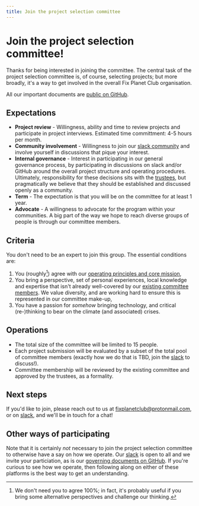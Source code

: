```yaml
---
title: Join the project selection committee
---
```


# Join the project selection committee! <a name="join-the-project-selection-committee"></a>

Thanks for being interested in joining the committee. The central task of the
project selection committee is, of course, selecting projects; but more
broadly, it's a way to get involved in the overall Fix Planet Club organisation.

All our important documents are [public on
GitHub](https://github.com/FixPlanet/org).

## Expectations

- **Project review** - Willingness, ability and time to review projects and participate
in project interviews. Estimated time committment: 4-5 hours per month.
- **Community involvement** - Willingness to join our [slack
community](https://join.slack.com/t/fixplanetclub/shared_invite/zt-1dwnqqvuc-5sXa4HYsl81T9N35W~M9CA) and involve yourself in discussions that pique your interest.
- **Internal governance** - Interest in participating in our general
governance process, by participating in discussions on slack and/or GitHub
around the overall project structure and operating procedures. Ultimately,
responsibility for these decisions sits with the [trustees](/committee.html), but pragmatically 
we believe that they should be established and discussed openly as a community.
- **Term** - The expectation is that you will be on the committee for at least 1 year.
- **Advocate** - A willingness to advocate for the program within your
communities. A big part of the way we hope to reach diverse groups of people
is through our committee members.

## Criteria

You don't need to be an expert to join this group. The essential conditions
are:

1. You (roughly[^agree]) agree with our [operating principles and core mission](https://github.com/FixPlanet/org#mission),
2. You bring a perspective, set of personal experiences, local knowledge
   and expertise that isn't already well-covered by our [existing committee
   members](/committee.html). We value diversity, and are working hard to ensure this is
   represented in our committee make-up,
3. You have a passion for _somehow_ bringing technology, and critical (re-)thinking
   to bear on the climate (and associated) crises.

## Operations

- The total size of the committee will be limited to 15 people.
- Each project submission will be evaluated by a subset of the total pool
of committee members (exactly how we do that is TBD, join the [slack](https://join.slack.com/t/fixplanetclub/shared_invite/zt-1dwnqqvuc-5sXa4HYsl81T9N35W~M9CA) to discuss!).
- Committee membership will be reviewed by the existing committee and approved by the 
trustees, as a formality.

## Next steps

If you'd like to join, please reach out to us at
[fixplanetclub@protonmail.com](mailto:fixplanetclub@protonmail.com), or on
[slack](https://join.slack.com/t/fixplanetclub/shared_invite/zt-1dwnqqvuc-5sXa4HYsl81T9N35W~M9CA), and we'll be in touch for a chat!

## Other ways of participating

Note that it is certainly _not_ necessary to join the project selection
committee to otherwise have a say on how we operate. Our
[slack](https://join.slack.com/t/fixplanetclub/shared_invite/zt-1dwnqqvuc-5sXa4HYsl81T9N35W~M9CA)
is open to all and we invite your particiation, as is our [governing documents
on GitHub](https://github.com/FixPlanet/org). If you're curious to see how we
operate, then following along on either of these platforms is the best way to get an
understanding.

[^agree]: We don't need you to agree 100%; in fact, it's probably useful if you
bring some alternative perspectives and challenge our thinking.
